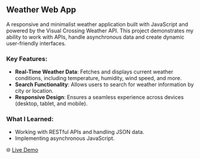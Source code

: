 ## Weather Web App
A responsive and minimalist weather application built with JavaScript and powered by the Visual Crossing Weather API. This project demonstrates my ability to work with APIs, handle asynchronous data and create dynamic user-friendly interfaces.

### Key Features:
- **Real-Time Weather Data**: Fetches and displays current weather conditions, including temperature, humidity, wind speed, and more.
- **Search Functionality**: Allows users to search for weather information by city or location.
- **Responsive Design**: Ensures a seamless experience across devices (desktop, tablet, and mobile).

### What I Learned:
- Working with RESTful APIs and handling JSON data.
- Implementing asynchronous JavaScript.

🌐 [Live Demo](https://javierariashe.github.io/weatherapp/)
